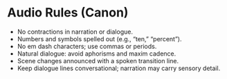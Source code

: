 # Audio Rules (Canon)

- No contractions in narration or dialogue.
- Numbers and symbols spelled out (e.g., “ten,” “percent”).
- No em dash characters; use commas or periods.
- Natural dialogue: avoid aphorisms and maxim cadence.
- Scene changes announced with a spoken transition line.
- Keep dialogue lines conversational; narration may carry sensory detail.
